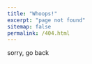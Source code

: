 ```yaml
---
title: "Whoops!"
excerpt: "page not found"
sitemap: false
permalink: /404.html
---
```


sorry, go back